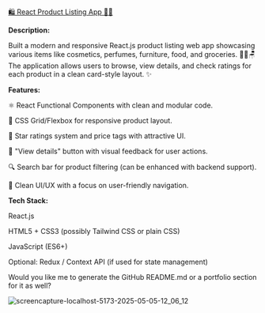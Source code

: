 [🛍️ React Product Listing App 🧑‍💻](http://localhost:5173/)

**Description:**

Built a modern and responsive React.js product listing web app showcasing various items like cosmetics, perfumes, furniture, food, and groceries. 🧴🍎🪑
The application allows users to browse, view details, and check ratings for each product in a clean card-style layout. ✨


**Features:**

⚛️ React Functional Components with clean and modular code.

💅 CSS Grid/Flexbox for responsive product layout.

🌟 Star ratings system and price tags with attractive UI.

💜 "View details" button with visual feedback for user actions.

🔍 Search bar for product filtering (can be enhanced with backend support).

🧼 Clean UI/UX with a focus on user-friendly navigation.


**Tech Stack:**

React.js

HTML5 + CSS3 (possibly Tailwind CSS or plain CSS)

JavaScript (ES6+)

Optional: Redux / Context API (if used for state management)

Would you like me to generate the GitHub README.md or a portfolio section for it as well?


![screencapture-localhost-5173-2025-05-05-12_06_12](https://github.com/user-attachments/assets/fd6bd86a-f1ca-426c-aa75-a428a6ffc382)
